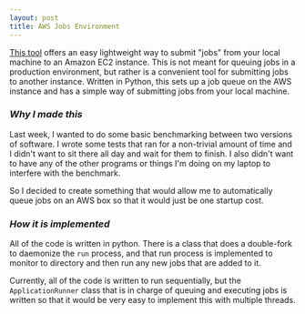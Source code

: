 ```yaml
---
layout: post
title: AWS Jobs Environment 
---
```


[This tool](https://github.com/connormurray7/aws-jobs-environment) offers an easy lightweight way to submit "jobs" from your local machine to an Amazon EC2 instance. This is not meant for queuing jobs in a production environment, but rather is a convenient tool for submitting jobs to another instance. Written in Python, this sets up a job queue on the AWS instance and has a simple way of submitting jobs from your local machine.

### _Why I made this_
Last week, I wanted to do some basic benchmarking between two versions of software. I wrote some tests that ran for a non-trivial amount of time and I didn't want to sit there all day and wait for them to finish. I also didn't want to have any of the other programs or things I'm doing on my laptop to interfere with the benchmark.

So I decided to create something that would allow me to automatically queue jobs on an AWS box so that it would just be one startup cost.

### _How it is implemented_
All of the code is written in python. There is a class that does a double-fork to daemonize the `run` process, and that run process is implemented to monitor to directory and then run any new jobs that are added to it.

Currently, all of the code is written to run sequentially, but the `ApplicationRunner` class that is in charge of queuing and executing jobs is written so that it would be very easy to implement this with multiple threads. 

